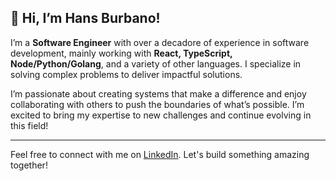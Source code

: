 ## 👋 Hi, I’m Hans Burbano!

I’m a **Software Engineer** with over a decadore of experience in software development, mainly working with **React, TypeScript, Node/Python/Golang**, and a variety of other languages. I specialize in solving complex problems to deliver impactful solutions.

I’m passionate about creating systems that make a difference and enjoy collaborating with others to push the boundaries of what’s possible. I’m excited to bring my expertise to new challenges and continue evolving in this field!

---

Feel free to connect with me on [LinkedIn](https://www.linkedin.com/in/hmburbano/). Let's build something amazing together!
